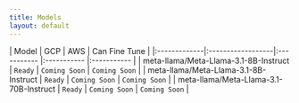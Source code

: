 ```yaml
---
title: Models
layout: default
---
```


| Model   | GCP   | AWS   | Can Fine Tune |
|:-------------|:------------------|:-----------  |:-----------  |:-----------  |
| meta-llama/Meta-Llama-3.1-8B-Instruct | `Ready` | `Coming Soon` | `Coming Soon` |
| meta-llama/Meta-Llama-3.1-8B-Instruct | `Ready`  | `Coming Soon` | `Coming Soon` |
| meta-llama/Meta-Llama-3.1-70B-Instruct | `Ready` | `Coming Soon` | `Coming Soon` |
